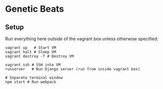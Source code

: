 Genetic Beats
=============

Setup
-----

Run everything here *outside* of the vagrant box unless otherwise specified:

    vagrant up   # Start VM
    vagrant halt # Sleep VM
    vagrant destroy -f # Destroy VM

    vagrant ssh # SSH into VM
    runserver   # Run Django server (run from inside vagrant box)

    # Separate terminal window
    npm start # Run webpack
